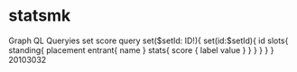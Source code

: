 # statsmk
Graph QL Queryies
set score
query set($setId: ID!){
  set(id:$setId){
    id
    slots{
      standing{
        placement
        entrant{
          name
        }
        stats{
          score {
            label
            value
          }
        }
      }
    }
  }
}
20103032
